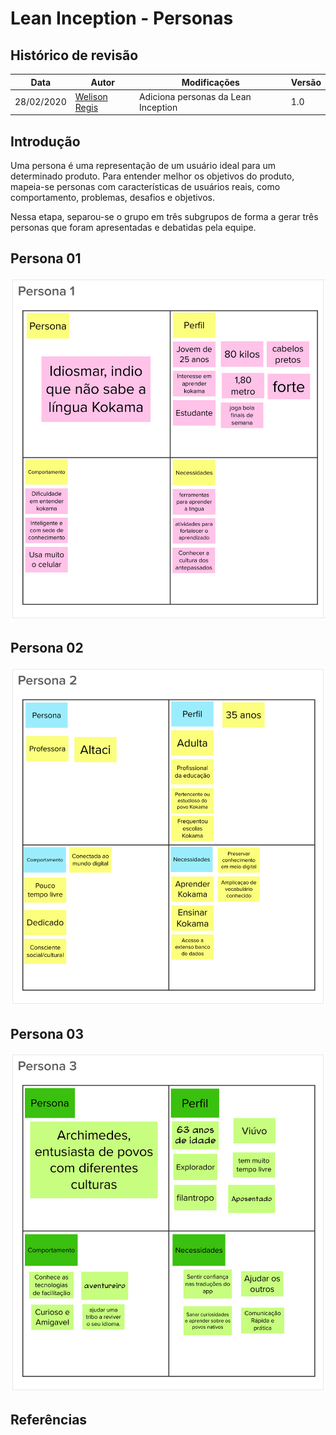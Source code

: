 # Lean Inception - Personas

## Histórico de revisão

| Data       | Autor                                        | Modificações                        | Versão |
| ---------- | -------------------------------------------- | ----------------------------------- | ------ |
| 28/02/2020 | [Welison Regis](https://github.com/WelisonR) | Adiciona personas da Lean Inception | 1.0    |

## Introdução

Uma persona é uma representação de um usuário ideal para um determinado produto. Para entender melhor os objetivos do produto, mapeia-se personas com características de usuários reais, como comportamento, problemas, desafios e objetivos.

Nessa etapa, separou-se o grupo em três subgrupos de forma a gerar três personas que foram apresentadas e debatidas pela equipe.

## Persona 01

![Persona 1](../../assets/img/lean-inception/persona-1.png)

## Persona 02

![Persona 2](../../assets/img/lean-inception/persona-2.png)

## Persona 03

![Persona 3](../../assets/img/lean-inception/persona-3.png)

## Referências

[^1]: CAROLI, Paulo. Exemplo de Lean Inception: EasyBola. 2018. Disponível em: https://www.caroli.org/easy-bola/. Acesso em: 28 fev. 2021.
